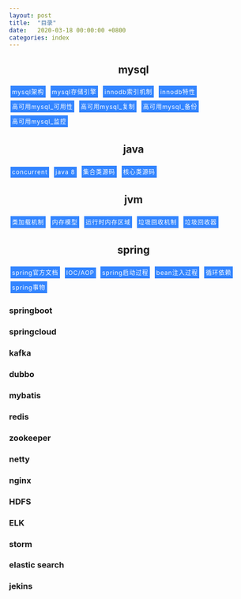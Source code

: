 ```yaml
---
layout: post
title:  "目录"
date:   2020-03-18 00:00:00 +0800
categories: index
---
```



<style>
 .indexTag{
    display: inline-block;
    width:auto;
    height: auto;
    color: #fff;
    font-size: 12px;
    letter-spacing: 1px;
    background: #3385ff;
    border-bottom: 1px solid #2d78f4;
    outline: medium;
    *border-bottom: 0;
    -webkit-appearance: none;
    -webkit-border-radius: 0;
    margin:3px;
    padding:3px;
    cursor:pointer;
 }

</style>


<h2 align = 'center' >mysql</h2>
<div class="indexTag" onclick="window.open('http://localhost:4000/mysql/2019/12/01/mysql%E6%9E%B6%E6%9E%84.html')"> <font> mysql架构 </font></div>
<div class="indexTag" onclick="window.open('http://localhost:4000/mysql/2019/12/01/mysql%E6%9E%B6%E6%9E%84.html')"><font>mysql存储引擎</font></div>
<div class="indexTag" onclick="window.open('http://localhost:4000/mysql/2019/12/01/mysql%E6%9E%B6%E6%9E%84.html')"><font>innodb索引机制</font></div>
<div class="indexTag" onclick="window.open('http://localhost:4000/mysql/2019/12/01/mysql%E6%9E%B6%E6%9E%84.html')"><font>innodb特性</font></div>
<div class="indexTag" onclick="window.open('http://localhost:4000/mysql/2020/01/18/%E9%AB%98%E5%8F%AF%E7%94%A8mysql_%E5%8F%AF%E7%94%A8%E6%80%A7.html')"><font>高可用mysql_可用性</font></div>
<div class="indexTag" onclick="window.open('http://localhost:4000/mysql/2019/12/01/mysql%E6%9E%B6%E6%9E%84.html')"><font>高可用mysql_复制</font></div>
<div class="indexTag" onclick="window.open('http://localhost:4000/mysql/2019/12/01/mysql%E6%9E%B6%E6%9E%84.html')"><font>高可用mysql_备份</font></div>
<div class="indexTag" onclick="window.open('http://localhost:4000/mysql/2019/12/01/mysql%E6%9E%B6%E6%9E%84.html')"><font>高可用mysql_监控</font></div>





<h2 align = 'center'>java</h2>
<div class="indexTag" onclick="window.open('http://localhost:4000/mysql/2019/12/01/mysql%E6%9E%B6%E6%9E%84.html')"><font>concurrent</font></div>
<div class="indexTag" onclick="window.open('http://localhost:4000/mysql/2019/12/01/mysql%E6%9E%B6%E6%9E%84.html')"><font>java 8</font></div>
<div class="indexTag" onclick="window.open('http://localhost:4000/mysql/2019/12/01/mysql%E6%9E%B6%E6%9E%84.html')"><font>集合类源码</font></div>
<div class="indexTag" onclick="window.open('http://localhost:4000/mysql/2019/12/01/mysql%E6%9E%B6%E6%9E%84.html')"><font>核心类源码</font></div>




<h2 align = 'center'>jvm</h2>
<div class="indexTag" onclick="window.open('http://localhost:4000/mysql/2019/12/01/mysql%E6%9E%B6%E6%9E%84.html')"><font>类加载机制</font></div>
<div class="indexTag" onclick="window.open('http://localhost:4000/mysql/2019/12/01/mysql%E6%9E%B6%E6%9E%84.html')"><font>内存模型</font></div>
<div class="indexTag" onclick="window.open('http://localhost:4000/mysql/2019/12/01/mysql%E6%9E%B6%E6%9E%84.html')"><font>运行时内存区域</font></div>
<div class="indexTag" onclick="window.open('http://localhost:4000/mysql/2019/12/01/mysql%E6%9E%B6%E6%9E%84.html')"><font>垃圾回收机制</font></div>
<div class="indexTag" onclick="window.open('http://localhost:4000/mysql/2019/12/01/mysql%E6%9E%B6%E6%9E%84.html')"><font>垃圾回收器</font></div>

<h2 align = 'center'>spring</h2>
<div class="indexTag" onclick="window.open('http://localhost:4000/mysql/2019/12/01/mysql%E6%9E%B6%E6%9E%84.html')"><font>spring官方文档</font></div>
<div class="indexTag" onclick="window.open('http://localhost:4000/mysql/2019/12/01/mysql%E6%9E%B6%E6%9E%84.html')"><font>IOC/AOP</font></div>
<div class="indexTag" onclick="window.open('http://localhost:4000/mysql/2019/12/01/mysql%E6%9E%B6%E6%9E%84.html')"><font>spring启动过程</font></div>
<div class="indexTag" onclick="window.open('http://localhost:4000/mysql/2019/12/01/mysql%E6%9E%B6%E6%9E%84.html')"><font>bean注入过程</font></div>
<div class="indexTag" onclick="window.open('http://localhost:4000/mysql/2019/12/01/mysql%E6%9E%B6%E6%9E%84.html')"><font>循环依赖</font></div>
<div class="indexTag" onclick="window.open('http://localhost:4000/mysql/2019/12/01/mysql%E6%9E%B6%E6%9E%84.html')"><font>spring事物</font></div>


### springboot

### springcloud

### kafka

### dubbo

### mybatis

### redis

### zookeeper

### netty

### nginx

### HDFS

### ELK

### storm

### elastic search



### jekins









